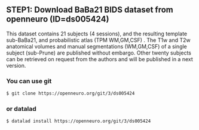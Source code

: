 ## STEP1: Download BaBa21 BIDS dataset from openneuro (ID=ds005424)

This dataset contains 21 subjects (4 sessions), and the resulting template sub-BaBa21, and probabilistic atlas (TPM WM,GM,CSF) . 
The T1w and T2w anatomical volumes and manual segmentations (WM,GM,CSF) of a single subject (sub-Prune) are published without embargo. 
Other twenty subjects can be retrieved on request from the authors and will be published in a next version.

### You can use git
```bash
$ git clone https://openneuro.org/git/3/ds005424
```
### or datalad
```bash
$ datalad install https://openneuro.org/git/3/ds005424
```
